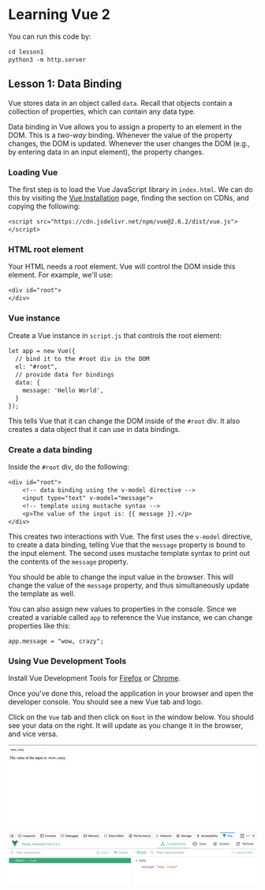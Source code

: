 # Learning Vue 2

You can run this code by:

```
cd lesson1
python3 -m http.server
```

## Lesson 1: Data Binding

Vue stores data in an object called `data`. Recall that objects contain a collection of properties, which can contain any data type.

Data binding in Vue allows you to assign a property to an element in the DOM. This is a _two-way_ binding. Whenever the value of the property changes, the DOM is updated. Whenever the user changes the DOM (e.g., by entering data in an input element), the property changes.

### Loading Vue

The first step is to load the Vue JavaScript library in `index.html`. We can do this by visiting the [Vue Installation](https://vuejs.org/v2/guide/installation.html) page, finding the section on CDNs, and copying the following:

```
<script src="https://cdn.jsdelivr.net/npm/vue@2.6.2/dist/vue.js"></script>
```

### HTML root element

Your HTML needs a root element. Vue will control the DOM inside this element. For example, we'll use:

```
<div id="root">
</div>
```

### Vue instance

Create a Vue instance in `script.js` that controls the root element:

```
let app = new Vue({
  // bind it to the #root div in the DOM
  el: "#root",
  // provide data for bindings
  data: {
    message: 'Hello World',
  }
});
```

This tells Vue that it can change the DOM inside of the `#root` div. It also creates a data object that it can use in data bindings.

### Create a data binding

Inside the `#root` div, do the following:

```
<div id="root">
    <!-- data binding using the v-model directive -->
    <input type="text" v-model="message">
    <!-- template using mustache syntax -->
    <p>The value of the input is: {{ message }}.</p>
</div>
```

This creates two interactions with Vue. The first uses the `v-model` directive, to create a data binding, telling Vue that the `message` property is bound to the input element. The second uses mustache template syntax to print out the contents of the `message` property.

You should be able to change the input value in the browser. This will change the value of the `message` property, and thus simultaneously update the template as well.

You can also assign new values to properties in the console. Since we created a variable called `app` to reference the Vue instance, we can change properties like this:

```
app.message = "wow, crazy";
```

### Using Vue Development Tools

Install Vue Development Tools for [Firefox](https://addons.mozilla.org/en-US/firefox/addon/vue-js-devtools/) or [Chrome](https://chrome.google.com/webstore/detail/vuejs-devtools/nhdogjmejiglipccpnnnanhbledajbpd?hl=en).

Once you've done this, reload the application in your browser and open the developer console. You should see a new Vue tab and logo.

Click on the `Vue` tab and then click on `Root` in the window below. You should see your data on the right. It will update as you change it in the browser, and vice versa.

![screenshot showing Vue devtools](https://github.com/BYU-CS-260-Winter-2019/learning-vue/blob/master/lesson1/images/devtools.png)
